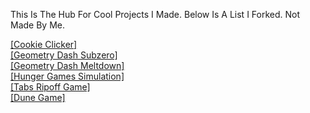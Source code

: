 This Is The Hub For Cool Projects I Made. Below Is A List I Forked. Not Made By Me.                                                                          
                                                
[[Cookie Clicker]](/cookieclicker)                                        
[[Geometry Dash Subzero]](/Geometry-Dash-Subzero)                                    
[[Geometry Dash Meltdown]](/Geometry-Dash-Meltdown)                                 
[[Hunger Games Simulation]](/HungerGames)                                  
[[Tabs Ripoff Game]](/Tabs-Ripoff)                                                                     
[[Dune Game]](/dune-game)                                                                        
